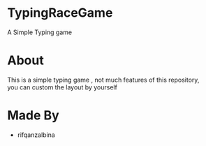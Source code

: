 # TypingRaceGame
A Simple Typing game  

# About
This is a simple typing game , not much features of this repository,  <br>
you can custom the layout by yourself

# Made By
- rifqanzalbina
